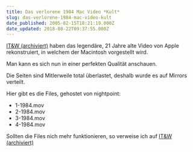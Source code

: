 ```yaml
---
title: Das verlorene 1984 Mac Video *Kult*
slug: das-verlorene-1984-mac-video-kult
date_published: 2005-02-15T18:21:19.000Z
date_updated: 2018-08-22T09:37:55.000Z
---
```


[IT&W (archiviert)](http://web.archive.org/web/20050216034953/http://www.industrial-technology-and-witchcraft.de:80/) haben das legendäre, 21 Jahre alte Video von Apple rekonstruiert, in welchem der Macintosh vorgestellt wird.

Man kann es sich nun in einer perfekten Qualität anschauen.

Die Seiten sind Mitlerweile total überlastet, deshalb wurde es auf Mirrors verteilt.

Hier gibt es die Files, gehostet von nightpoint:

- 1-1984.mov
- 2-1984.mov
- 3-1984.mov
- 4-1984.mov

Sollten die Files nich mehr funktionieren, so verweise ich auf [IT&W (archiviert)](http://web.archive.org/web/20050215003954/http://www.industrial-technology-and-witchcraft.de:80/1984.html)

